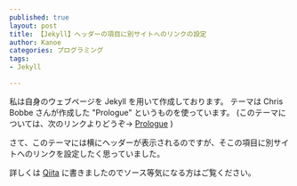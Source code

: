 ```yaml
---
published: true
layout: post
title: 【Jekyll】ヘッダーの項目に別サイトへのリンクの設定
author: Kanoe
categories: プログラミング
tags:
- Jekyll

---
```


私は自身のウェブページを Jekyll を用いて作成しております。
テーマは Chris Bobbe さんが作成した "Prologue" というものを使っています。
(このテーマについては、次のリンクよりどうぞ→
[Prologue](https://chrisbobbe.github.io/) )

さて、このテーマには横にヘッダーが表示されるのですが、そこの項目に別サイトへのリンクを設定したく思っていました。

詳しくは  [Qiita](https://qiita.com/Kanoe_qiita/items/2e9b0cf4aee28692cf4a) に書きましたのでソース等気になる方はご覧ください。
